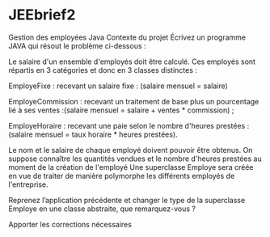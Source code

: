 # JEEbrief2
Gestion des employées Java
Contexte du projet
Écrivez un programme JAVA qui résout le problème ci-dessous :

Le salaire d'un ensemble d'employés doit être calculé. Ces employés sont répartis en 3 catégories et donc en 3 classes distinctes :

EmployeFixe : recevant un salaire fixe : (salaire mensuel = salaire)

EmployeCommission : recevant un traitement de base plus un pourcentage lié à ses ventes :(salaire mensuel = salaire + ventes * commission) ;

EmployeHoraire : recevant une paie selon le nombre d'heures prestées : (salaire mensuel = taux horaire * heures prestées).

Le nom et le salaire de chaque employé doivent pouvoir être obtenus. On suppose connaître les quantités vendues et le nombre d'heures prestées au moment de la création de l'employé Une superclasse Employe sera créée en vue de traiter de manière polymorphe les différents employés de l'entreprise.

Reprenez l’application précédente et changer le type de la superclasse Employe en une classe abstraite, que remarquez-vous ?

Apporter les corrections nécessaires
